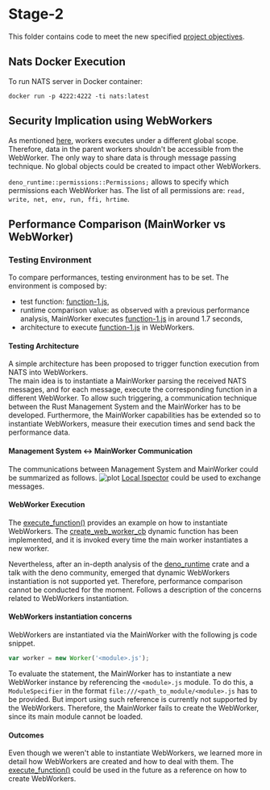 # Stage-2
This folder contains code to meet the new specified [project objectives](https://github.com/gavi210/UZH_ECMASCRIPT_PROJECT/blob/main/project-objectives/README.md).

## Nats Docker Execution
To run NATS server in Docker container: 
```
docker run -p 4222:4222 -ti nats:latest
```

## Security Implication using WebWorkers
As mentioned [here](https://developer.mozilla.org/en-US/docs/Web/API/Web_Workers_API), workers executes under a different global scope.
Therefore, data in the parent workers shouldn't be accessible from the WebWorker. The only way to share data is through message
passing technique. No global objects could be created to impact other WebWorkers.

```deno_runtime::permissions::Permissions;``` allows to specify which permissions each WebWorker has. 
The list of all permissions are: ```read, write, net, env, run, ffi, hrtime```.

## Performance Comparison (MainWorker vs WebWorker)
### Testing Environment
To compare performances, testing environment has to be set.
The environment is composed by: 
- test function: [function-1.js](nats-receiver/functions/function-1.js),
- runtime comparison value: as observed with a previous performance analysis, MainWorker executes [function-1.js](nats-receiver/functions/function-1.js) in around 1.7 seconds,
- architecture to execute [function-1.js](nats-receiver/functions/function-1.js) in WebWorkers.

#### Testing Architecture
A simple architecture has been proposed to trigger function execution from NATS into WebWorkers.  
The main idea is to instantiate a MainWorker parsing the received NATS messages, and for each message, execute the corresponding function 
in a different WebWorker. 
To allow such triggering, a communication technique between the Rust Management System and the MainWorker has to be developed. 
Furthermore, the MainWorker capabilities has be extended so to instantiate WebWorkers, measure their execution times and send back the performance data.

#### Management System <-> MainWorker Communication
The communications between Management System and MainWorker could be summarized as follows.
![plot](report_images/ManagementSystem-MainWorkerCommunication.png)
[Local Ispector](https://docs.rs/deno_core/0.108.0/deno_core/struct.LocalInspectorSession.html) could be used to exchange messages.

#### WebWorker Execution
The [execute_function()](nats-receiver/src/web_worker_manager.rs) provides an example on how to instantiate WebWorkers.
The [create_web_worker_cb](https://docs.rs/deno_runtime/0.34.0/deno_runtime/ops/worker_host/type.CreateWebWorkerCb.html) dynamic function
has been implemented, and it is invoked every time the main worker instantiates a new worker. 

Nevertheless, after an in-depth analysis of the [deno_runtime](https://docs.rs/deno_runtime/0.34.0/deno_runtime/index.html) crate and a 
talk with the deno community, emerged that dynamic WebWorkers instantiation is not supported yet. Therefore, performance comparison 
cannot be conducted for the moment. 
Follows a description of the concerns related to WebWorkers instantiation.

#### WebWorkers instantiation concerns
WebWorkers are instantiated via the MainWorker with the following js code snippet.
```javascript
var worker = new Worker('<module>.js');
```
To evaluate the statement, the MainWorker has to instantiate a new WebWorker instance by referencing the ``<module>.js`` module.
To do this, a ``ModuleSpecifier`` in the format ``file:///<path_to_module/<module>.js`` has to be provided. But import using such reference
is currently not supported by the WebWorkers. Therefore, the MainWorker fails to create the WebWorker, since its main module cannot be loaded.

#### Outcomes
Even though we weren't able to instantiate WebWorkers, we learned more in detail how WebWorkers are created and how to deal with them. 
The [execute_function()](nats-receiver/src/web_worker_manager.rs) could be used in the future as a reference on how to create WebWorkers.
